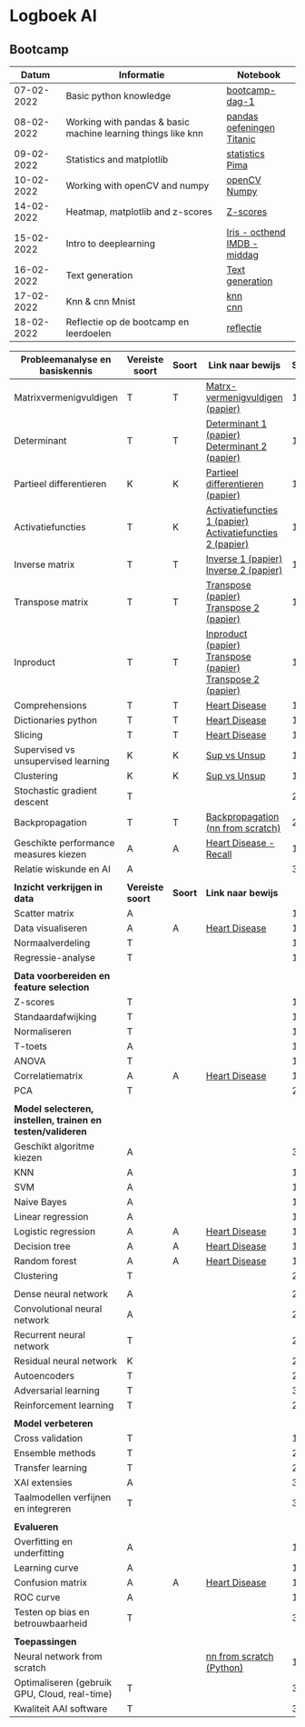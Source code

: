 # Logboek AI

## Bootcamp

| **Datum** | **Informatie** | **Notebook** |
|-----------|----------------|--------------|
| 07-02-2022 | Basic python knowledge | [bootcamp-dag-1](https://gitlab.fdmci.hva.nl/ozcana3/logboek-ai/-/blob/main/Bootcamp/d1/bootcamp-dag-1.ipynb) |
| 08-02-2022 | Working with pandas & basic machine learning things like knn | [pandas oefeningen](https://gitlab.fdmci.hva.nl/ozcana3/logboek-ai/-/blob/main/Bootcamp/d2/pandas-dag-2.ipynb)<br /> [Titanic](https://gitlab.fdmci.hva.nl/ozcana3/logboek-ai/-/blob/main/Bootcamp/d2/Opdracht_titanic_middag2.ipynb) |
| 09-02-2022 | Statistics and matplotlib | [statistics](https://gitlab.fdmci.hva.nl/ozcana3/logboek-ai/-/blob/main/Bootcamp/d3/statistics.ipynb)<br/>[Pima](https://gitlab.fdmci.hva.nl/ozcana3/logboek-ai/-/blob/main/Bootcamp/d3/Pima.ipynb) |
| 10-02-2022 | Working with openCV and numpy | [openCV](https://gitlab.fdmci.hva.nl/ozcana3/logboek-ai/-/blob/main/Bootcamp/d4/2022_02_10_OpenCV_opdracht.ipynb)<br/>[Numpy](https://gitlab.fdmci.hva.nl/ozcana3/logboek-ai/-/blob/main/Bootcamp/d4/2022_02_10_NumPy_opdracht.ipynb) |
| 14-02-2022 | Heatmap, matplotlib and z-scores | [Z-scores](https://gitlab.fdmci.hva.nl/ozcana3/logboek-ai/-/blob/main/Bootcamp/d6/Bootcamp_dag_6.ipynb) |
| 15-02-2022 | Intro to deeplearning | [Iris - octhend](https://gitlab.fdmci.hva.nl/ozcana3/logboek-ai/-/blob/main/Bootcamp/d7/iris_digits_nn.ipynb)<br/>[IMDB - middag](https://gitlab.fdmci.hva.nl/ozcana3/logboek-ai/-/blob/main/Bootcamp/d7/IMDB_opdracht.ipynb) |
| 16-02-2022 | Text generation | [Text generation](https://gitlab.fdmci.hva.nl/ozcana3/logboek-ai/-/blob/main/Bootcamp/d8/hazes-char.ipynb) |
| 17-02-2022 | Knn & cnn Mnist | [knn](https://gitlab.fdmci.hva.nl/ozcana3/logboek-ai/-/blob/main/Bootcamp/d9/2022_02_17_MNIST_kNN_opdracht.ipynb)<br/>[cnn](https://gitlab.fdmci.hva.nl/ozcana3/logboek-ai/-/blob/main/Bootcamp/d9/2022_02_17_MNIST_CNN_opdracht.ipynb) |
| 18-02-2022 | Reflectie op de bootcamp en leerdoelen | [reflectie](https://gitlab.fdmci.hva.nl/ozcana3/logboek-ai/-/wikis/Bootcamp-reflectie) |


| **Probleemanalyse en basiskennis** | **Vereiste soort** | **Soort** | **Link naar bewijs** | **Sprint** |
| --- | --- | --- | --- | --- |
| Matrixvermenigvuldigen | T | T | [Matrx-vermenigvuldigen (papier)](https://gitlab.fdmci.hva.nl/ozcana3/logboek-ai/-/blob/main/Math%20&%20Statistics/Lecture%201/les1.2.jpg) | 1|
| Determinant | T | T | [Determinant 1 (papier)](https://gitlab.fdmci.hva.nl/ozcana3/logboek-ai/-/blob/main/Math%20&%20Statistics/Lecture%201/les1.4.jpg)<br>[Determinant 2 (papier)](https://gitlab.fdmci.hva.nl/ozcana3/logboek-ai/-/blob/main/Math%20&%20Statistics/Lecture%201/les1.5.jpg) | 1 |
| Partieel differentieren | K | K | [Partieel differentieren (papier)](https://gitlab.fdmci.hva.nl/ozcana3/logboek-ai/-/blob/main/Math%20&%20Statistics/Lecture%203/les3.1.jpg) | 1 |
| Activatiefuncties | T | K | [Activatiefuncties 1 (papier)](https://gitlab.fdmci.hva.nl/ozcana3/logboek-ai/-/blob/main/Math%20&%20Statistics/Lecture%202/les2.1.jpg)<br>[Activatiefuncties 2 (papier)](https://gitlab.fdmci.hva.nl/ozcana3/logboek-ai/-/blob/main/Math%20&%20Statistics/Lecture%202/les2.2.jpg) | 1 |
| Inverse matrix | T | T | [Inverse 1 (papier)](https://gitlab.fdmci.hva.nl/ozcana3/logboek-ai/-/blob/main/Math%20&%20Statistics/Lecture%201/les1.4.jpg)<br>[Inverse 2 (papier)](https://gitlab.fdmci.hva.nl/ozcana3/logboek-ai/-/blob/main/Math%20&%20Statistics/Lecture%201/les1.5.jpg)  | 1 |
| Transpose matrix | T | T | [Transpose (papier)](https://gitlab.fdmci.hva.nl/ozcana3/logboek-ai/-/blob/main/Math%20&%20Statistics/Lecture%201/les1.4.jpg)<br>[Transpose 2 (papier)](https://gitlab.fdmci.hva.nl/ozcana3/logboek-ai/-/blob/main/Math%20&%20Statistics/Lecture%201/les1.5.jpg) | 1 |
| Inproduct | T | T | [Inproduct (papier)](https://gitlab.fdmci.hva.nl/ozcana3/logboek-ai/-/blob/main/Math%20&%20Statistics/Lecture%201/les1.1.jpg)<br>[Transpose (papier)](https://gitlab.fdmci.hva.nl/ozcana3/logboek-ai/-/blob/main/Math%20&%20Statistics/Lecture%201/les1.4.jpg)<br>[Transpose 2 (papier)](https://gitlab.fdmci.hva.nl/ozcana3/logboek-ai/-/blob/main/Math%20&%20Statistics/Lecture%201/les1.5.jpg)  | 1 |
| Comprehensions | T | T | [Heart Disease](https://gitlab.fdmci.hva.nl/ozcana3/logboek-ai/-/blob/main/Machine%20Learning/heart_disease.ipynb) | 1 |
| Dictionaries python | T | T | [Heart Disease](https://gitlab.fdmci.hva.nl/ozcana3/logboek-ai/-/blob/main/Machine%20Learning/heart_disease.ipynb) | 1 |
| Slicing | T | T | [Heart Disease](https://gitlab.fdmci.hva.nl/ozcana3/logboek-ai/-/blob/main/Machine%20Learning/heart_disease.ipynb) | 1 |
| Supervised vs unsupervised learning | K | K | [Sup vs Unsup](https://gitlab.fdmci.hva.nl/ozcana3/logboek-ai/-/blob/main/Machine%20Learning/sup_vs_unsup.md) | 1 |
| Clustering | K | K | [Sup vs Unsup](https://gitlab.fdmci.hva.nl/ozcana3/logboek-ai/-/blob/main/Machine%20Learning/sup_vs_unsup.md) | 1 |
| Stochastic gradient descent | T | | | 2 |
| Backpropagation | T | T | [Backpropagation (nn from scratch)](https://gitlab.fdmci.hva.nl/ozcana3/logboek-ai/-/blob/main/Python/nn.py) | 2 |
| Geschikte performance measures kiezen | A | A | [Heart Disease - Recall](https://gitlab.fdmci.hva.nl/ozcana3/logboek-ai/-/blob/main/Machine%20Learning/heart_disease.ipynb)  | 1 |
| Relatie wiskunde en AI | A | | | 3 |
| | | | | |
| **Inzicht verkrijgen in data** | **Vereiste soort** | **Soort** | **Link naar bewijs** ||
| Scatter matrix | A | | | 1 |
| Data visualiseren | A | A | [Heart Disease](https://gitlab.fdmci.hva.nl/ozcana3/logboek-ai/-/blob/main/Machine%20Learning/heart_disease.ipynb) | 1 |
| Normaalverdeling | T | | | 1 |
| Regressie-analyse | T | | | 1 |
| | | | | |
| **Data voorbereiden en feature selection** | | | | |
| Z-scores | T | | | 1,2 |
| Standaardafwijking | T | | | 1 |
| Normaliseren | T | | | 1,2 |
| T-toets | A | | | 1 |
| ANOVA | T | | | 1,2 |
| Correlatiematrix | A | A | [Heart Disease](https://gitlab.fdmci.hva.nl/ozcana3/logboek-ai/-/blob/main/Machine%20Learning/heart_disease.ipynb)| 1 |
| PCA | T | | | 2 | 
 | | | | |
| **Model selecteren, instellen, trainen en testen/valideren** | | | | |
| Geschikt algoritme kiezen | A | | | 3 |
| KNN | A | | | 1 |
| SVM | A | | | 1 |
| Naive Bayes | A | | | 1 |
| Linear regression | A | | | 1 |
| Logistic regression | A | A | [Heart Disease](https://gitlab.fdmci.hva.nl/ozcana3/logboek-ai/-/blob/main/Machine%20Learning/heart_disease.ipynb) | 1 |
| Decision tree | A | A | [Heart Disease](https://gitlab.fdmci.hva.nl/ozcana3/logboek-ai/-/blob/main/Machine%20Learning/heart_disease.ipynb) | 1 |
| Random forest | A | A | [Heart Disease](https://gitlab.fdmci.hva.nl/ozcana3/logboek-ai/-/blob/main/Machine%20Learning/heart_disease.ipynb) | 1 |
| Clustering | T | |  | 2 |
| | | | |
| Dense neural network | A | | | 2 |
| Convolutional neural network | A | | | 2 |
| Recurrent neural network | T | | | 2 |
| Residual neural network | K | | | 2 |
| Autoencoders | T | | | 2 |
| Adversarial learning | T | | | 3 |
| Reinforcement learning | T | | | 2 |
| | | | | |
| **Model verbeteren** | | | | |
| Cross validation | T | | | 1 |
| Ensemble methods | T | | | 2 |
| Transfer learning | T | | | 2 |
| XAI extensies | A | | | 3 |
| Taalmodellen verfijnen en integreren | T | | | 3 | |
 | | | | |
| **Evalueren** | | | | |
| Overfitting en underfitting | A |  | | 1 |
| Learning curve | A | | | 1 |
| Confusion matrix | A | A | [Heart Disease](https://gitlab.fdmci.hva.nl/ozcana3/logboek-ai/-/blob/main/Machine%20Learning/heart_disease.ipynb) | 1 |
| ROC curve | A | | | 1 |
| Testen op bias en betrouwbaarheid | T | | | 3 |
| | | | | |
| **Toepassingen** | | | | |
| Neural network from scratch | | | [nn from scratch (Python)](https://gitlab.fdmci.hva.nl/ozcana3/logboek-ai/-/blob/main/Python/nn.py) | 1 |
| Optimaliseren (gebruik GPU, Cloud, real-time) | T | | | 3 |
| Kwaliteit AAI software | T | | | 3 |

